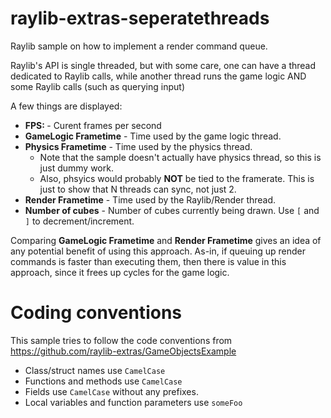 # raylib-extras-seperatethreads

Raylib sample on how to implement a render command queue.

Raylib's API is single threaded, but with some care, one can have a thread dedicated to Raylib calls, while another thread runs the game logic AND some Raylib calls (such as querying input)

A few things are displayed:

* **FPS: <N>** - Curent frames per second
* **GameLogic Frametime** - Time used by the game logic thread.
* **Physics Frametime** - Time used by the physics thread.
    * Note that the sample doesn't actually have physics thread, so this is just dummy work.
    * Also, phsyics would probably **NOT** be tied to the framerate. This is just to show that N threads can sync, not just 2.
* **Render Frametime** - Time used by the Raylib/Render thread.
* **Number of cubes** - Number of cubes currently being drawn. Use `[` and `]` to decrement/increment.

Comparing **GameLogic Frametime** and **Render Frametime** gives an idea of any potential benefit of using this approach.
As-in, if queuing up render commands is faster than executing them, then there is value in this approach, since it frees up cycles for the game logic.

# Coding conventions

This sample tries to follow the code conventions from https://github.com/raylib-extras/GameObjectsExample

* Class/struct names use `CamelCase`
* Functions and methods use `CamelCase`
* Fields use `CamelCase` without any prefixes.
* Local variables and function parameters use `someFoo`

